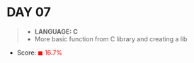 # DAY 07

> * __LANGUAGE: C__
> * More basic function from C library and creating a lib

* Score: <span style="color:rgb(255,0,0)">&#9724; 16.7% </span>